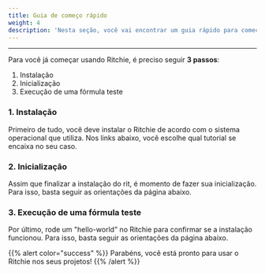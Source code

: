 ```yaml
---
title: Guia de começo rápido
weight: 4
description: 'Nesta seção, você vai encontrar um guia rápido para começar a usar o Ritchie.'
---
```


---

Para você já começar usando  Ritchie, é preciso seguir **3 passos**: 

1. Instalação
2. Inicialização
3. Execução de uma fórmula teste 

### **1. Instalação** 

Primeiro de tudo, você deve instalar o Ritchie de acordo com o sistema operacional que utiliza. Nos links abaixo, você escolhe qual tutorial se encaixa no seu caso. 







### **2. Inicialização**

Assim que finalizar a instalação do rit, é momento de fazer sua inicialização. Para isso,  basta seguir as orientações da página abaixo. 



### **3. Execução de uma fórmula teste**

Por último, rode um "hello-world" no Ritchie para confirmar se a instalação funcionou. Para isso,  basta seguir as orientações da página abaixo. 



{{% alert color="success" %}}
Parabéns, você está pronto para usar o Ritchie nos seus projetos! 
{{% /alert %}}
